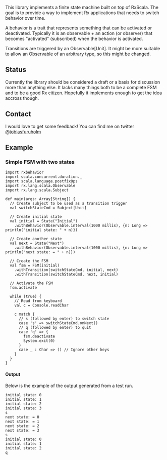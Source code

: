 This library implements a finite state machine built on top of RxScala. The goal is to provide a way to implement Rx applications that needs to switch behavior over time. 

A behavior is a trait that represents something that can be activated or deactivated. Typically it is an observable + an action (or observer) that becomes  "activated" (subscribed) when the behavior is activated.

Transitions are triggered by an Observable\[Unit\]. It might be more suitable to allow an Observable of an arbitrary type, so this might be changed.

## Status
Currently the library should be considered a draft or a basis for discussion more than anything else. It lacks many things both to be a complete FSM and to be a good Rx citizen. Hopefully it implements enough to get the idea accross though.

## Contact
I would love to get some feedback! You can find me on twitter [@tobiasfuruholm](http://twitter.com/tobiasfuruholm)

## Example 

### Simple FSM with two states

    import rxbehavior
    import scala.concurrent.duration._
    import scala.language.postfixOps
    import rx.lang.scala.Observable
    import rx.lang.scala.Subject

    def main(args: Array[String]) {
      // Create subject to be used as a transition trigger
      val switchStateCmd = Subject[Unit]

      // Create initial state
      val initial = State("Initial")
        .withBehavior(Observable.interval(1000 millis), {n: Long => println("initial state: " + n)})

      // Create another state
      val next = State("Next")
        .withBehavior(Observable.interval(1000 millis), {n: Long => println("next state: = " + n)})

      // Create the FSM
      val fsm = FSM(initial)
        .withTransition(switchStateCmd, initial, next)
        .withTransition(switchStateCmd, next, initial)

      // Activate the FSM
      fsm.activate
       
      while (true) {
        // Read from keyboard
        val c = Console.readChar

        c match {
          // s (followed by enter) to switch state
          case 's' => switchStateCmd.onNext()
          // q (followed by enter) to quit
          case 'q' => {
            fsm.deactivate
            System.exit(0)
          }
          case _ : Char => () // Ignore other keys
        }
      }
    }

#### Output
Below is the example of the output generated from a test run.

    initial state: 0
    initial state: 1
    initial state: 2
    initial state: 3
    s
    next state: = 0
    next state: = 1
    next state: = 2
    next state: = 3
    s
    initial state: 0
    initial state: 1
    initial state: 2
    q
